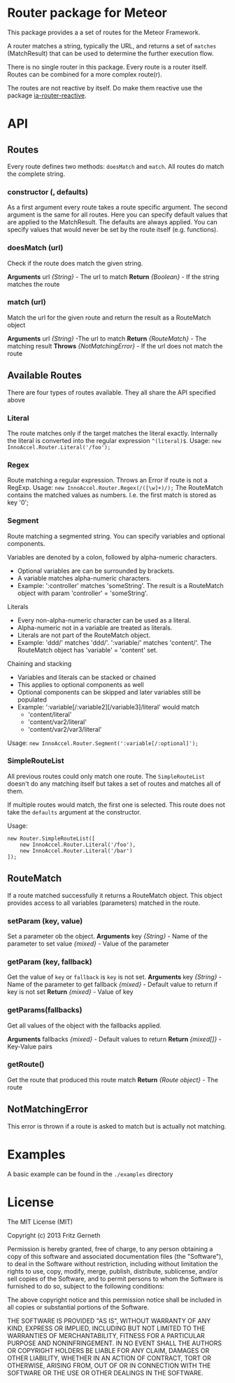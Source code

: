 Router package for Meteor
==============
This package provides a a set of routes for the Meteor Framework.

A router matches a string, typically the URL, and returns a set of `matches` (MatchResult) that can be used to determine the further execution flow.

There is no single router in this package. Every route is a router itself. Routes can be combined for a more complex route(r).

The routes are not reactive by itself. Do make them reactive use the package [ia-router-reactive](https://github.com/InnoAccel/ia-router-reactive).
# API
## Routes
Every route defines two methods: `doesMatch` and `match`. All routes do match the complete string.

### constructor (, defaults)
As a first argument every route takes a route specific argument. The second argument is the same for all routes. Here you can specify default values that are applied to the MatchResult. The defaults are always applied. You can specify values that would never be set by the
route itself (e.g. functions).

### doesMatch (url)
Check if the route does match the given string.

**Arguments**
url *{String}* - The url to match
**Return**
*{Boolean}* - If the string matches the route

### match (url)
Match the url for the given route and return the result as a RouteMatch object

**Arguments**
url *{String}* -The url to match
**Return**
*{RouteMatch}* - The matching result
**Throws**
*{NotMatchingError}* - If the url does not match the route


## Available Routes
There are four types of routes available. They all share the API specified above
### Literal
The route matches only if the target matches the literal exactly. Internally the  literal is converted into the regular expression `^(literal)$`.
Usage: `new InnoAccel.Router.Literal('/foo');`
### Regex
Route matching a regular expression. Throws an Error if route is not a RegExp.
Usage: `new InnoAccel.Router.Regex(/([\w]+)/);`
The RouteMatch contains the matched values as numbers. I.e. the first match is stored as key '0';
### Segment
Route matching a segmented string. You can specify variables and optional components.

Variables are denoted by a colon, followed by alpha-numeric characters.
- Optional variables are can be surrounded by brackets.
- A variable matches alpha-numeric characters.
- Example: ':controller' matches 'someString'. The result is a RouteMatch object with param 'controller' = 'someString'.

Literals
- Every non-alpha-numeric character can be used as a literal.
- Alpha-numeric not in a variable are treated as literals.
- Literals are not part of the RouteMatch object.
- Example: 'ddd/' matches 'ddd/'. ':variable/' matches 'content/'. The RouteMatch object has 'variable' = 'content' set.

Chaining and stacking
- Variables and literals can be stacked or chained
- This applies to optional components as well
- Optional components can be skipped and later variables still be populated
- Example: ':variable[/:variable2][/variable3]/literal' would match
    - 'content/literal'
    - 'content/var2/literal'
    - 'content/var2/var3/literal'

Usage: `new InnoAccel.Router.Segment(':variable[/:optional]');`

### SimpleRouteList
All previous routes could only match one route. The `SimpleRouteList` doesn't do any matching itself but takes a set of routes and matches all of them.

If multiple routes would match, the first one is selected. This route does not take the `defaults` argument at the constructor.

Usage:
```
new Router.SimpleRouteList([
    new InnoAccel.Router.Literal('/foo'),
    new InnoAccel.Router.Literal('/bar')
]);
```

## RouteMatch
If a route matched successfully it returns a RouteMatch object. This object provides access to all variables (parameters) matched in the route.

### setParam (key, value)
Set a parameter ob the object.
**Arguments**
key *{String}* - Name of the parameter to set
value *{mixed}* - Value of the parameter

### getParam (key, fallback)
Get the value of `key` or `fallback` is `key` is not set.
**Arguments**
key *{String}* - Name of the parameter to get
fallback *{mixed}* - Default value to return if key is not set
**Return**
*{mixed}* - Value of key

### getParams(fallbacks)
Get all values of the object with the fallbacks applied.

**Arguments**
fallbacks *{mixed}* - Default values to return
**Return**
*{mixed[]}* - Key-Value pairs

### getRoute()
Get the route that produced this route match
**Return**
*{Route object}* - The route

## NotMatchingError
This error is thrown if a route is asked to match but is actually not matching.

# Examples
A basic example can be found in the `./examples` directory

# License
The MIT License (MIT)

Copyright (c) 2013 Fritz Gerneth

Permission is hereby granted, free of charge, to any person obtaining a copy of this software and associated documentation files (the "Software"), to deal in the Software without restriction, including without limitation the rights to use, copy, modify, merge, publish, distribute, sublicense, and/or sell copies of the Software, and to permit persons to whom the Software is furnished to do so, subject to the following conditions:

The above copyright notice and this permission notice shall be included in all copies or substantial portions of the Software.

THE SOFTWARE IS PROVIDED "AS IS", WITHOUT WARRANTY OF ANY KIND, EXPRESS OR IMPLIED, INCLUDING BUT NOT LIMITED TO THE WARRANTIES OF MERCHANTABILITY, FITNESS FOR A PARTICULAR PURPOSE AND NONINFRINGEMENT. IN NO EVENT SHALL THE AUTHORS OR COPYRIGHT HOLDERS BE LIABLE FOR ANY CLAIM, DAMAGES OR OTHER LIABILITY, WHETHER IN AN ACTION OF CONTRACT, TORT OR OTHERWISE, ARISING FROM, OUT OF OR IN CONNECTION WITH THE SOFTWARE OR THE USE OR OTHER DEALINGS IN THE SOFTWARE.
